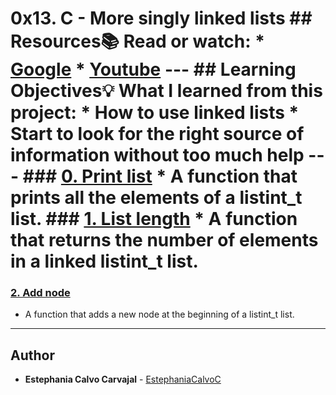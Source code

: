 # 0x13. C - More singly linked lists ## Resources:books: Read or watch: * [Google](https://intranet.hbtn.io/rltoken/VxmJXbHtjDMJAKj7dU-6sg) * [Youtube](https://intranet.hbtn.io/rltoken/PqebvZ1ey95sB8eDiYl8_A) --- ## Learning Objectives:bulb: What I learned from this project: * How to use linked lists * Start to look for the right source of information without too much help --- ### [0. Print list](./0-print_listint.c) * A function that prints all the elements of a listint_t list.  ### [1. List length](./1-listint_len.c) * A function that returns the number of elements in a linked listint_t list.  

### [2. Add node](./2-add_nodeint.c)
* A function that adds a new node at the beginning of a listint_t list.

<!---
### [3. Add node at the end](./3-add_nodeint_end.c)
* A function that adds a new node at the end of a listint_t list.


### [4. Free list](./4-free_listint.c)
* A function that frees a listint_t list.


### [5. Free](./5-free_listint2.c)
* A function that frees a listint_t list.


### [6. Pop](./6-pop_listint.c)
* A function that deletes the head node of a listint_t linked list, and returns the head node’s data (n).


### [7. Get node at index](./7-get_nodeint.c)
* A function that returns the nth node of a listint_t linked list.


### [8. Sum list](./8-sum_listint.c)
* A function that returns the sum of all the data (n) of a listint_t linked list.


### [9. Insert](./9-insert_nodeint.c)
* A function that inserts a new node at a given position.


### [10. Delete at index](./10-delete_nodeint.c)
* A function that deletes the node at index index of a listint_t linked list.
-->
---

## Author
* **Estephania Calvo Carvajal** - [EstephaniaCalvoC](https://github.com/EstephaniaCalvoC)
